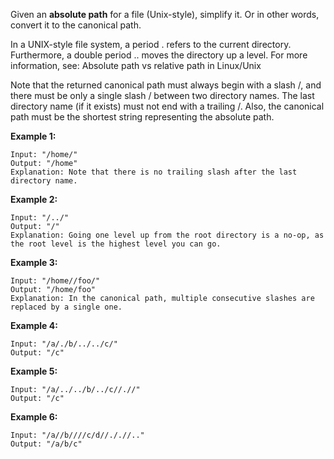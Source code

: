 Given an **absolute path** for a file (Unix-style), simplify it. Or in other words, convert it to the canonical path.

In a UNIX-style file system, a period . refers to the current directory. Furthermore, a double period .. moves the directory up a level. For more information, see: Absolute path vs relative path in Linux/Unix

Note that the returned canonical path must always begin with a slash /, and there must be only a single slash / between two directory names. The last directory name (if it exists) must not end with a trailing /. Also, the canonical path must be the shortest string representing the absolute path.

 

**Example 1:**
```
Input: "/home/"
Output: "/home"
Explanation: Note that there is no trailing slash after the last directory name.
```

**Example 2:**
```
Input: "/../"
Output: "/"
Explanation: Going one level up from the root directory is a no-op, as the root level is the highest level you can go.
```

**Example 3:**
```
Input: "/home//foo/"
Output: "/home/foo"
Explanation: In the canonical path, multiple consecutive slashes are replaced by a single one.
```

**Example 4:**
```
Input: "/a/./b/../../c/"
Output: "/c"
```

**Example 5:**
```
Input: "/a/../../b/../c//.//"
Output: "/c"
```

**Example 6:**
```
Input: "/a//b////c/d//././/.."
Output: "/a/b/c"
```